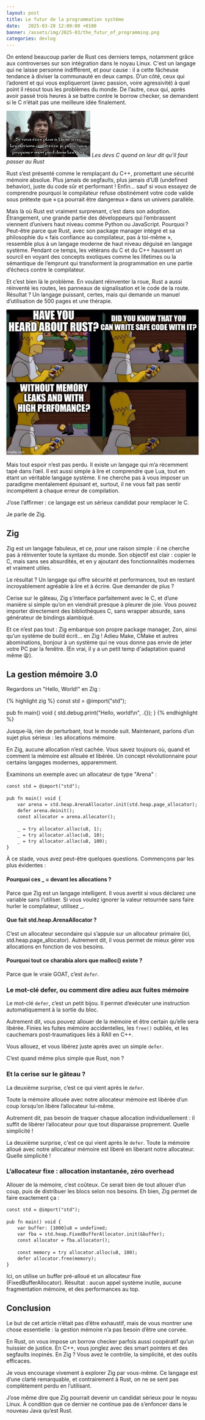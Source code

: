 ```yaml
---
layout: post
title: Le futur de la programmation système
date:   2025-03-28 12:00:00 +0100
banner: /assets/img/2025-03/the_futur_of_programming.png
categories: devlog
---
```


On entend beaucoup parler de Rust ces derniers temps, notamment grâce aux controverses sur son intégration dans le noyau Linux.
C'est un langage qui ne laisse personne indifférent, et pour cause : il a cette fâcheuse tendance à diviser la communauté en deux camps.
D’un côté, ceux qui l’adorent et qui vous expliqueront (avec passion, voire agressivité) à quel point il résout tous les problèmes du monde.
De l’autre, ceux qui, après avoir passé trois heures à se battre contre le borrow checker, se demandent si le C n’était pas une meilleure idée finalement.

![Les devs C quand on leur dit qu'il faut passer au Rust](/assets/img/2025-03/kaamelott-leodagan.gif)
*Les devs C quand on leur dit qu'il faut passer au Rust*

Rust s’est présenté comme le remplaçant du C++, promettant une sécurité mémoire absolue. Plus jamais de segfaults, plus jamais d’UB (undefined behavior), juste du code sûr et performant ! Enfin... sauf si vous essayez de comprendre pourquoi le compilateur refuse obstinément votre code valide sous prétexte que « ça pourrait être dangereux » dans un univers parallèle.

Mais là où Rust est vraiment surprenant, c’est dans son adoption.
Étrangement, une grande partie des développeurs qui l’embrassent viennent d’univers haut niveau comme Python ou JavaScript.
Pourquoi ? Peut-être parce que Rust, avec son package manager intégré et sa philosophie du « fais confiance au compilateur, pas à toi-même », ressemble plus à un langage moderne de haut niveau déguisé en langage système.
Pendant ce temps, les vétérans du C et du C++ haussent un sourcil en voyant des concepts exotiques comme les lifetimes ou la sémantique de l’emprunt qui transforment la programmation en une partie d’échecs contre le compilateur.

Et c’est bien là le problème. En voulant réinventer la roue, Rust a aussi réinventé les routes, les panneaux de signalisation et le code de la route. Résultat ? Un langage puissant, certes, mais qui demande un manuel d’utilisation de 500 pages et une thérapie.

![Les devs Rust en un mot](/assets/img/2025-03/rust-devs-in-a-nutshell.webp)

Mais tout espoir n’est pas perdu. Il existe un langage qui m’a récemment tapé dans l’œil. Il est aussi simple à lire et comprendre que Lua, tout en étant un véritable langage système. Il ne cherche pas à vous imposer un paradigme mentalement épuisant et, surtout, il ne vous fait pas sentir incompétent à chaque erreur de compilation.

J’ose l’affirmer : ce langage est un sérieux candidat pour remplacer le C.

Je parle de Zig.

## Zig

Zig est un langage fabuleux, et ce, pour une raison simple : il ne cherche pas à réinventer toute la syntaxe du monde.
Son objectif est clair : copier le C, mais sans ses absurdités, et en y ajoutant des fonctionnalités modernes et vraiment utiles.

Le résultat ? Un langage qui offre sécurité et performances, tout en restant incroyablement agréable à lire et à écrire. Que demander de plus ?

Cerise sur le gâteau, Zig s'interface parfaitement avec le C, et d’une manière si simple qu’on en viendrait presque à pleurer de joie.
Vous pouvez importer directement des bibliothèques C, sans wrapper absurde, sans générateur de bindings alambiqué.

Et ce n’est pas tout : Zig embarque son propre package manager, Zon, ainsi qu’un système de build écrit... en Zig !
Adieu Make, CMake et autres abominations, bonjour à un système qui ne vous donne pas envie de jeter votre PC par la fenêtre.
(En vrai, il y a un petit temp d'adaptation quand même 😫).

## La gestion mémoire 3.0

Regardons un "Hello, World!" en Zig :

{% highlight zig %}
const std = @import("std");

pub fn main() void {
    std.debug.print("Hello, world!\n", .{});
}
{% endhighlight %}

Jusque-là, rien de perturbant, tout le monde suit. Maintenant, parlons d’un sujet plus sérieux : les allocations mémoire.

En Zig, aucune allocation n’est cachée. Vous savez toujours où, quand et comment la mémoire est allouée et libérée.
Un concept révolutionnaire pour certains langages modernes, apparemment.

Examinons un exemple avec un allocateur de type "Arena" :

```zig
const std = @import("std");

pub fn main() void {
    var arena = std.heap.ArenaAllocator.init(std.heap.page_allocator);
    defer arena.deinit();
    const allocator = arena.allocator();

    _ = try allocator.alloc(u8, 1);
    _ = try allocator.alloc(u8, 10);
    _ = try allocator.alloc(u8, 100);
}
```

À ce stade, vous avez peut-être quelques questions. Commençons par les plus évidentes :

#### Pourquoi ces _ = devant les allocations ?

Parce que Zig est un langage intelligent. Il vous avertit si vous déclarez une variable sans l’utiliser.
Si vous voulez ignorer la valeur retournée sans faire hurler le compilateur, utilisez _.

#### Que fait std.heap.ArenaAllocator ?

C’est un allocateur secondaire qui s’appuie sur un allocateur primaire (ici, std.heap.page_allocator).
Autrement dit, il vous permet de mieux gérer vos allocations en fonction de vos besoins.

#### Pourquoi tout ce charabia alors que malloc() existe ?

Parce que le vraie GOAT, c’est `defer`.

### Le mot-clé defer, ou comment dire adieu aux fuites mémoire

Le mot-clé `defer`, c’est un petit bijou.
Il permet d’exécuter une instruction automatiquement à la sortie du bloc.

Autrement dit, vous pouvez allouer de la mémoire et être certain qu’elle sera libérée.
Finies les fuites mémoire accidentelles, les `free()` oubliés, et les cauchemars post-traumatiques liés à RAII en C++.

Vous allouez, et vous libérez juste après avec un simple `defer`.

C’est quand même plus simple que Rust, non ?

### Et la cerise sur le gâteau ?

La deuxième surprise, c’est ce qui vient après le `defer`.

Toute la mémoire allouée avec notre allocateur mémoire est libérée d’un coup lorsqu’on libère l’allocateur lui-même.

Autrement dit, pas besoin de traquer chaque allocation individuellement : il suffit de libérer l’allocateur pour que tout disparaisse proprement.
Quelle simplicité !

La deuxième surprise, c'est ce qui vient après le `defer`.
Toute la mémoire alloué avec notre allocateur mémoire est liberé en liberant notre allocateur.
Quelle simplicité !

### L’allocateur fixe : allocation instantanée, zéro overhead

Allouer de la mémoire, c’est coûteux. Ce serait bien de tout allouer d’un coup, puis de distribuer les blocs selon nos besoins.
Eh bien, Zig permet de faire exactement ça :

```zig
const std = @import("std");

pub fn main() void {
    var buffer: [1000]u8 = undefined;
    var fba = std.heap.FixedBufferAllocator.init(&buffer);
    const allocator = fba.allocator();

    const memory = try allocator.alloc(u8, 100);
    defer allocator.free(memory);
}
```

Ici, on utilise un buffer pré-alloué et un allocateur fixe (FixedBufferAllocator).
Résultat : aucun appel système inutile, aucune fragmentation mémoire, et des performances au top.

## Conclusion

Le but de cet article n’était pas d’être exhaustif, mais de vous montrer une chose essentielle : la gestion mémoire n’a pas besoin d’être une corvée.

En Rust, on vous impose un borrow checker parfois aussi coopératif qu’un huissier de justice.
En C++, vous jonglez avec des smart pointers et des segfaults inopinés.
En Zig ? Vous avez le contrôle, la simplicité, et des outils efficaces.

Je vous encourage vivement à explorer Zig par vous-même.
Ce langage est d’une clarté remarquable, et contrairement à Rust, on ne se sent pas complètement perdu en l’utilisant.

J’ose même dire que Zig pourrait devenir un candidat sérieux pour le noyau Linux.
À condition que ce dernier ne continue pas de s’enfoncer dans le nouveau Java qu’est Rust. 
